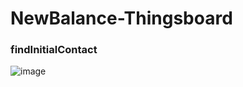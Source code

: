 # NewBalance-Thingsboard


### findInitialContact
![image](https://user-images.githubusercontent.com/62338783/220260636-d98f4135-242f-4b0c-b1ba-66204b5bab0b.png)
